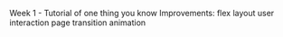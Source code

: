 Week 1 - Tutorial of one thing you know
Improvements:
flex layout 
user interaction
page transition animation
